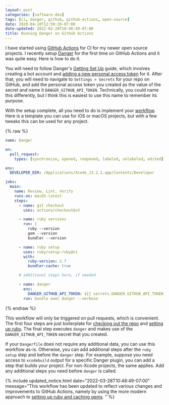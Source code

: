 ```yaml
---
layout: post
categories: [software-dev]
tags: [ci, danger, github, github-actions, open-source]
date: 2020-04-10T12:59:29-07:00
date-updated: 2022-03-28T10:48:49-07:00
title: Running Danger on GitHub Actions
---
```


I have started using [GitHub Actions](https://github.com/features/actions) for CI for my newer open source projects. I recently setup [Danger](https://danger.systems) for the first time on GitHub Actions and it was quite easy. Here is how to do it.

<!--excerpt-->

You will need to follow Danger's [Getting Set Up](https://danger.systems/guides/getting_started.html) guide, which involves creating a bot account and [adding a new personal access token](https://github.com/settings/tokens/new) for it. After that, you will need to navigate to `Settings > Secrets` for your repo on GitHub, and add the personal access token you created as the value of the secret and name it `DANGER_GITHUB_API_TOKEN`. Technically, you could name this differently, but I think this is easiest to use this name to remember its purpose.

With the setup complete, all you need to do is implement your [workflow](https://help.github.com/en/actions/reference/workflow-syntax-for-github-actions). Here is a template you can use for iOS or macOS projects, but with a few tweaks this can be used for any project.

{% raw %}
```yaml
name: Danger

on:
  pull_request:
    types: [synchronize, opened, reopened, labeled, unlabeled, edited]

env:
  DEVELOPER_DIR: /Applications/Xcode_13.2.1.app/Contents/Developer

jobs:
  main:
    name: Review, Lint, Verify
    runs-on: macOS-latest
    steps:
      - name: git checkout
        uses: actions/checkout@v3

      - name: ruby versions
        run: |
          ruby --version
          gem --version
          bundler --version

      - name: ruby setup
        uses: ruby/setup-ruby@v1
        with:
          ruby-version: 2.7
          bundler-cache: true

      # additional steps here, if needed

      - name: danger
        env:
          DANGER_GITHUB_API_TOKEN: ${{ secrets.DANGER_GITHUB_API_TOKEN }}
        run: bundle exec danger --verbose
  ```
{% endraw %}

This workflow will only be triggered on pull requests, which is convenient. The first four steps are just boilerplate for [checking out the repo](https://github.com/actions/checkout) and [setting up ruby](https://github.com/ruby/setup-ruby). The final step executes `danger` and makes use of the `DANGER_GITHUB_API_TOKEN` secret that you created.

If your `Dangerfile` does not require any additional data, you can use this workflow as-is. Otherwise, you can add additional steps after the `ruby setup` step and before the `danger` step. For example, suppose you need access to `xcodebuild` output for a specific Danger plugin, you can add a step that builds your project. For non-Xcode projects, the same applies. Add any additional steps you need before `danger` is called.

{% include updated_notice.html
date="2022-03-28T10:48:49-07:00"
message="This workflow has been updated to reflect various changes and improvements to GitHub Actions, namely by using the more modern approach to [setting up ruby and caching gems](https://github.com/ruby/setup-ruby).
" %}

